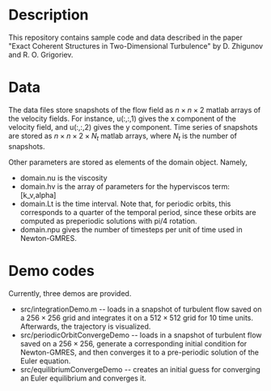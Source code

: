 # Description
This repository contains sample code and data described in the paper "Exact Coherent Structures in Two-Dimensional Turbulence" by D. Zhigunov and R. O. Grigoriev.

# Data
The data files store snapshots of the flow field as $n \times n \times 2$ matlab arrays of the velocity fields. For instance, u(:,:,1) gives the x component of the velocity field, and u(:,:,2) gives the y component. Time series of snapshots are stored as $n\times n\times2\times N_t$ matlab arrays, where $N_t$ is the number of snapshots.

Other parameters are stored as elements of the domain object. Namely,
* domain.nu is the viscosity
* domain.hv is the array of parameters for the hyperviscos term: [k_v,alpha]
* domain.Lt is the time interval. Note that, for periodic orbits, this corresponds to a quarter of the temporal period, since these orbits are computed as preperiodic solutions with pi/4 rotation.
* domain.npu gives the number of timesteps per unit of time used in Newton-GMRES.

# Demo codes
Currently, three demos are provided. 
* src/integrationDemo.m -- loads in a snapshot of turbulent flow saved on a $256\times256$ grid and integrates it on a $512\times512$ grid for 10 time units. Afterwards, the trajectory is visualized.
* src/periodicOrbitConvergeDemo -- loads in a snapshot of turbulent flow saved on a $256\times256$, generate a corresponding initial condition for Newton-GMRES, and then converges it to a pre-periodic solution of the Euler equation.
* src/equilibriumConvergeDemo -- creates an initial guess for converging an Euler equilibrium and converges it.

